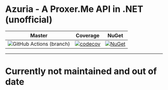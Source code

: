 # Azuria - A Proxer.Me API in .NET (unofficial)

Master | Coverage | NuGet
------ | -------- | ----- 
![GitHub Actions (branch)](https://shields-staging-pr-3898.herokuapp.com/github/actions/InfiniteSoul/Azuria/Build%20and%20Test%20Library/master?style=for-the-badge) | [![codecov](https://img.shields.io/codecov/c/github/InfiniteSoul/Azuria?style=for-the-badge)](https://codecov.io/gh/InfiniteSoul/Azuria) | [![NuGet](https://img.shields.io/nuget/v/Azuria.svg?style=for-the-badge)](https://www.nuget.org/packages/Azuria) 

---

# Currently not maintained and out of date 
